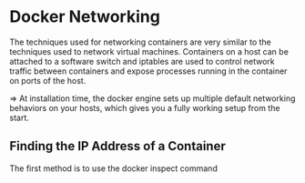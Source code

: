 # Docker Networking

The techniques used for networking containers are very similar to the techniques used
to network virtual machines. Containers on a host can be attached to a software switch
and iptables are used to control network traffic between containers and expose processes
running in the container on ports of the host.


=> At installation time, the docker engine sets up multiple default networking behaviors
on your hosts, which gives you a fully working setup from the start.


## Finding the IP Address of a Container

The first method is to use the docker inspect command
